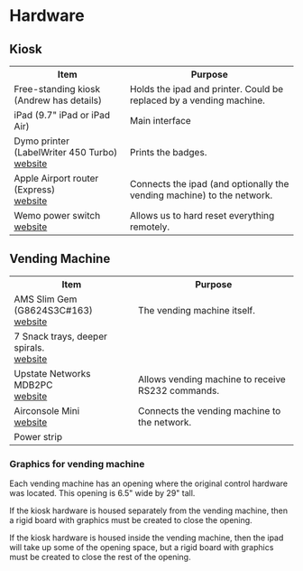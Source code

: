 # Hardware

## Kiosk
<table>
  <tr>
    <th>Item</th>
    <th>Purpose</th>    
  </tr>
  <tr>
    <td>Free-standing kiosk (Andrew has details)</td>
    <td>Holds the ipad and printer. Could be replaced by a vending machine.</td>    
  </tr>  
  <tr>
    <td>iPad (9.7" iPad or iPad Air)</td>
    <td>Main interface</td>    
  </tr>
  <tr>
    <td>Dymo printer (LabelWriter 450 Turbo)<br/><a href='https://www.amazon.com/DYMO-LabelWriter-Thermal-Printer-1750283/dp/B0027JIIKQ'>website</a></td>
    <td>Prints the badges.</td>
  </tr>
  <tr>
    <td>Apple Airport router (Express)<br/><a href='https://www.apple.com/airport-express/'>website</a></td>
    <td>Connects the ipad (and optionally the vending machine) to the network.</td>
  </tr>
  <tr>
    <td>Wemo power switch<br/><a href='https://www.bestbuy.com/site/wemo-wemo-insight-plug-white-gray/2300063.p'>website</a></td>
    <td>Allows us to hard reset everything remotely.</td>
  </tr>
</table>

## Vending Machine
<table>
  <tr>
    <th>Item</th>
    <th>Purpose</th>    
  </tr>
  <tr>
    <td>AMS Slim Gem (G8624S3C#163)<br/><a href='http://thevendingcenter.com/'>website</a></td>
    <td>The vending machine itself.</td>	
  </tr>
  <tr>
    <td>7 Snack trays, deeper spirals.<br/><a href='http://thevendingcenter.com/'>website</a></td>
  </tr>
  <tr>
    <td>Upstate Networks MDB2PC<br/><a href='http://www.upstatenetworks.com/mdb2pc.htm'>website</a></td>
    <td>Allows vending machine to receive RS232 commands.</td>
  </tr>
  <tr>
    <td>Airconsole Mini<br/><a href='https://www.get-console.com/shop/en/airconsole-mini-20/112-airconsole-20-mini.html'>website</a></td>
    <td>Connects the vending machine to the network.</td>
  </tr>
  <tr>
    <td>Power strip</td>
  </tr>
</table>

### Graphics for vending machine

Each vending machine has an opening where the original control hardware was located. This opening is 6.5" wide by 29" tall.

If the kiosk hardware is housed separately from the vending machine, then a rigid board with graphics must be created to close the opening.

If the kiosk hardware is housed inside the vending machine, then the ipad will take up some of the opening space, but a rigid board with graphics must be created to close the rest of the opening.

